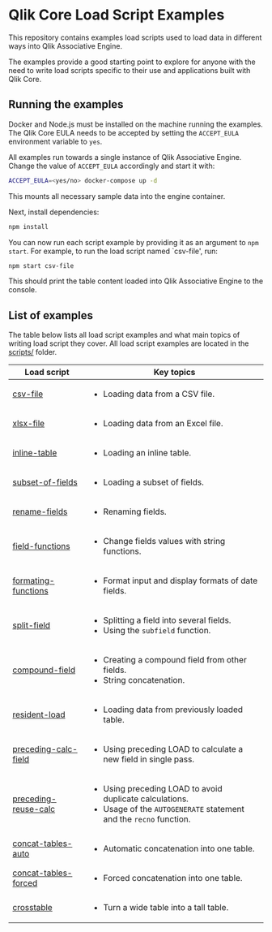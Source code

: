 # Qlik Core Load Script Examples

This repository contains examples load scripts used to load data in different ways into Qlik Associative Engine.

The examples provide a good starting point to explore for anyone with the need to write load scripts specific to their
use and applications built with Qlik Core.

## Running the examples

Docker and Node.js must be installed on the machine running the examples. The Qlik Core EULA needs to be accepted by
setting the `ACCEPT_EULA` environment variable to `yes`.

All examples run towards a single instance of Qlik Associative Engine. Change the value of `ACCEPT_EULA` accordingly and
start it with:

```sh
ACCEPT_EULA=<yes/no> docker-compose up -d
```

This mounts all necessary sample data into the engine container.

Next, install dependencies:

```sh
npm install
```

You can now run each script example by providing it as an argument to `npm start`. For example, to run the load script
named `csv-file', run:

```sh
npm start csv-file
```

This should print the table content loaded into Qlik Associative Engine to the console.

## List of examples

The table below lists all load script examples and what main topics of writing load script they cover. All load script
examples are located in the [scripts/](./scripts/) folder.

Load script | Key topics
----------- | ----------
[csv-file](./scripts/csv-file) | <ul><li>Loading data from a CSV file.</ul>
[xlsx-file](./scripts/xlsx-file) | <ul><li>Loading data from an Excel file.</ul>
[inline-table](./scripts/inline-table) | <ul><li>Loading an inline table.</ul>
[subset-of-fields](./scripts/subset-of-fields) | <ul><li>Loading a subset of fields.</ul>
[rename-fields](./scripts/rename-fields) | <ul><li>Renaming fields.</ul>
[field-functions](./scripts/field-functions) | <ul><li>Change fields values with string functions.</ul>
[formating-functions](./scripts/formating-functions) | <ul><li>Format input and display formats of date fields.</ul>
[split-field](./scripts/split-field) | <ul><li>Splitting a field into several fields.<li>Using the `subfield` function.</ul>
[compound-field](./scripts/compound-field) | <ul><li>Creating a compound field from other fields.<li>String concatenation.</ul>
[resident-load](./scripts/resident-load) | <ul><li>Loading data from previously loaded table.</ul>
[preceding-calc-field](./scripts/preceding-calc-field) | <ul><li>Using preceding LOAD to calculate a new field in single pass.</ul>
[preceding-reuse-calc](./scripts/preceding-reuse-calc) | <ul><li>Using preceding LOAD to avoid duplicate calculations.<li>Usage of the `AUTOGENERATE` statement and the `recno` function.</ul>
[concat-tables-auto](./scripts/concat-tables) | <ul><li>Automatic concatenation into one table.</ul>
[concat-tables-forced](./scripts/concat-tables) | <ul><li>Forced concatenation into one table.</ul>
[crosstable](./scripts/crosstable) | <ul><li>Turn a wide table into a tall table.</ul>
